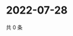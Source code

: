 # 2022-07-28

共 0 条

<!-- BEGIN WEIBO -->
<!-- 最后更新时间 Thu Jul 28 2022 09:40:59 GMT+0800 (China Standard Time) -->

<!-- END WEIBO -->
